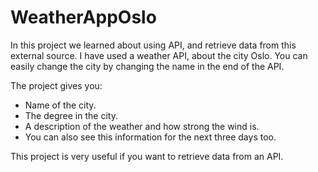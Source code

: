 # WeatherAppOslo

In this project we learned about using API, and retrieve data from this external source.
I have used a weather API, about the city Oslo. You can easily change the city by changing the name in the end of the API.

The project gives you:
- Name of the city.
- The degree in the city.
- A description of the weather and how strong the wind is.
- You can also see this information for the next three days too.

This project is very useful if you want to retrieve data from an API.

